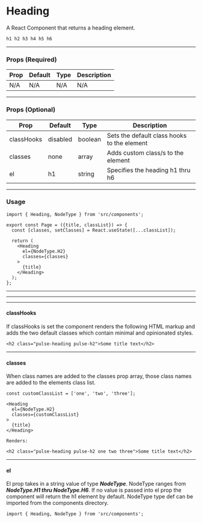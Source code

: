 # Heading
A React Component that returns a heading element.
```$xslt
h1 h2 h3 h4 h5 h6
```
---
### Props (Required)
|Prop   	|Default   	|Type    |Description  	
|---	|---	|---	|---	|
|N/A   	|N/A   	|N/A     |N/A  	  |
---

### Props (Optional)
|Prop   	|Default   	|Type    |Description  	
|---	|---	|---	|---	|
|classHooks    |disabled    |boolean    |Sets the default class hooks to the element	
|classes   	|none   	|array   	|Adds custom class/s to the element 
|el   	|h1   	|string    |Specifies the heading h1 thru h6  

---

### Usage
```
import { Heading, NodeType } from 'src/components';

export const Page = ({title, classList}) => {
  const [classes, setClasses] = React.useState([...classList]);

  return (
    <Heading
      el={NodeType.H2}
      classes={classes}
    >
      {title}
    </Heading>
  );
};
```
---
---
---

#### classHooks 
If classHooks is set the component renders the following HTML markup and adds the two default classes which contain minimal and opinionated styles.

```$xslt
<h2 class="pulse-heading pulse-h2">Some title text</h2>
```

---

#### classes 
When class names are added to the classes prop array, those class names are added to the elements class list.

```$xslt
const customClassList = ['one', 'two', 'three'];

<Heading
  el={NodeType.H2}
  classes={customClassList}
>
  {title}
</Heading>

Renders:

<h2 class="pulse-heading pulse-h2 one two three">Some title text</h2>
```

---

#### el 
El prop takes in a string value of type ***NodeType***. NodeType ranges from ***NodeType.H1 thru NodeType.H6***. If no value is passed into el prop the component will return the h1 element by default. NodeType type def can be imported from the components directory.



```$xslt
import { Heading, NodeType } from 'src/components';
```